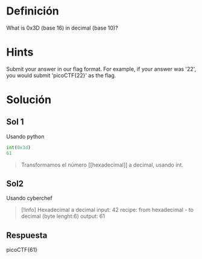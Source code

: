 # Definición
What is 0x3D (base 16) in decimal (base 10)?

# Hints
Submit your answer in our flag format. For example, if your answer was '22', you would submit 'picoCTF{22}' as the flag.
# Solución
## Sol 1
Usando python
```python
int(0x3d)
61
```
>Transformamos el número [[hexadecimal]] a decimal, usando int.
## Sol2
Usando cyberchef
> [!info] Hexadecimal a decimal
> input: 42
> recipe: from hexadecimal - to decimal (byte lenght:6)
> output: 61
## Respuesta
picoCTF{61}